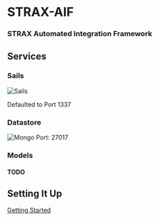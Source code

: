 # STRAX-AIF
### STRAX Automated Integration Framework

## Services

### Sails 
![Sails](../assets/logo_sails@2x.png)

Defaulted to Port 1337

### Datastore
![Mongo](../assets/mongodb.png)
Port: 27017

### Models

#### TODO


## Setting It Up
[Getting Started](https://github.com/GroupCareTech/strax-qa/blob/master/strax-aif-box/documentation/getting_started.md)